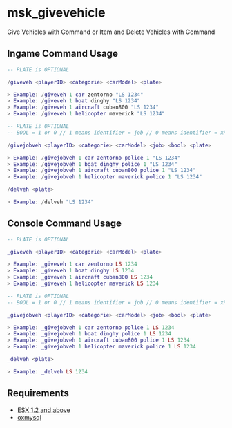 # msk_givevehicle
Give Vehicles with Command or Item and Delete Vehicles with Command

## Ingame Command Usage ##
```lua
-- PLATE is OPTIONAL

/giveveh <playerID> <categorie> <carModel> <plate>

> Example: /giveveh 1 car zentorno "LS 1234"
> Example: /giveveh 1 boat dinghy "LS 1234"
> Example: /giveveh 1 aircraft cuban800 "LS 1234"
> Example: /giveveh 1 helicopter maverick "LS 1234"
```
```lua
-- PLATE is OPTIONAL
-- BOOL = 1 or 0 // 1 means identifier = job // 0 means identifier = xPlayer.identifier

/givejobveh <playerID> <categorie> <carModel> <job> <bool> <plate>

> Example: /givejobveh 1 car zentorno police 1 "LS 1234"
> Example: /givejobveh 1 boat dinghy police 1 "LS 1234"
> Example: /givejobveh 1 aircraft cuban800 police 1 "LS 1234"
> Example: /givejobveh 1 helicopter maverick police 1 "LS 1234"
```
```lua
/delveh <plate>

> Example: /delveh "LS 1234"
```

## Console Command Usage ##
```lua
-- PLATE is OPTIONAL

_giveveh <playerID> <categorie> <carModel> <plate>

> Example: _giveveh 1 car zentorno LS 1234
> Example: _giveveh 1 boat dinghy LS 1234
> Example: _giveveh 1 aircraft cuban800 LS 1234
> Example: _giveveh 1 helicopter maverick LS 1234
```
```lua
-- PLATE is OPTIONAL
-- BOOL = 1 or 0 // 1 means identifier = job // 0 means identifier = xPlayer.identifier

_givejobveh <playerID> <categorie> <carModel> <job> <bool> <plate>

> Example: _givejobveh 1 car zentorno police 1 LS 1234
> Example: _givejobveh 1 boat dinghy police 1 LS 1234
> Example: _givejobveh 1 aircraft cuban800 police 1 LS 1234
> Example: _givejobveh 1 helicopter maverick police 1 LS 1234
```
```lua
_delveh <plate>

> Example: _delveh LS 1234
```
## Requirements ##
* [ESX 1.2 and above](https://github.com/esx-framework/esx_core)
* [oxmysql](https://github.com/overextended/oxmysql)
